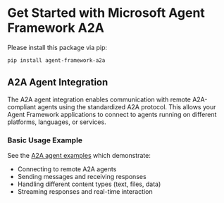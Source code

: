 # Get Started with Microsoft Agent Framework A2A

Please install this package via pip:

```bash
pip install agent-framework-a2a
```

## A2A Agent Integration

The A2A agent integration enables communication with remote A2A-compliant agents using the standardized A2A protocol. This allows your Agent Framework applications to connect to agents running on different platforms, languages, or services.

### Basic Usage Example

See the [A2A agent examples](https://github.com/microsoft/agent-framework/tree/main/python/samples/getting_started/agents/a2a/) which demonstrate:

- Connecting to remote A2A agents
- Sending messages and receiving responses
- Handling different content types (text, files, data)
- Streaming responses and real-time interaction

